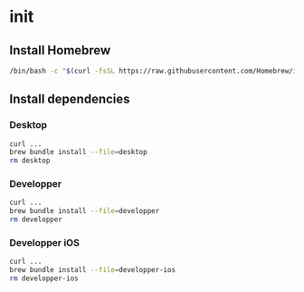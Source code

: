 # init

## Install Homebrew

```sh
/bin/bash -c "$(curl -fsSL https://raw.githubusercontent.com/Homebrew/install/HEAD/install.sh)"
```

## Install dependencies

### Desktop

```sh
curl ...
brew bundle install --file=desktop
rm desktop
```

### Developper

```sh
curl ...
brew bundle install --file=developper
rm developper
```

### Developper iOS

```sh
curl ...
brew bundle install --file=developper-ios
rm developper-ios
```

